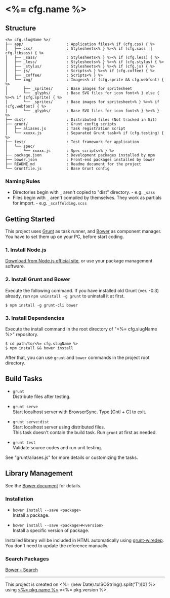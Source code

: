 # <%= cfg.name %>

## Structure
```
<%= cfg.slugName %>/
├── app/                   : Application files<% if (cfg.css) { %>
│   ├── css/               : Stylesheets<% } %><% if (cfg.sass || cfg.libsass) { %>
│   ├── _sass/             : Stylesheets<% } %><% if (cfg.less) { %>
│   ├── _less/             : Stylesheets<% } %><% if (cfg.stylus) { %>
│   ├── _stylus/           : Stylesheets<% } %><% if (cfg.js) { %>
│   ├── js/                : Scripts<% } %><% if (cfg.coffee) { %>
│   ├── _coffee/           : Scripts<% } %>
│   └── img/               : Images<% if (cfg.sprite && cfg.webfont) { %>
│       ├── _sprites/      : Base images for spritesheet
│       └── _glyphs/       : Base SVG files for icon font<% } else { %><% if (cfg.sprite) { %>
│       └── _sprites/      : Base images for spritesheet<% } %><% if (cfg.webfont) { %>
│       └── _glyphs/       : Base SVG files for icon font<% } %><% } %>
├── dist/                  : Distributed files (Not tracked in Git)
├── grunt/                 : Grunt config scripts
│   ├── aliases.js         : Task registration script
│   └── xxxxx.js           : Separated Grunt task<% if (cfg.testing) { %>
├── test/                  : Test framework for application
│   └── spec/
│       └── xxxxx.js       : Spec scripts<% } %>
├── package.json           : Development packages installed by npm
├── bower.json             : Front-end packages installed by bower
├── README.md              : Readme document for the project
└── Gruntfile.js           : Base Grunt config
```

### Naming Rules
* Directories begin with `_` aren't copied to "dist" directory. - e.g. `_sass`
* Files begin with `_` aren't compiled by themselves. They work as partials for import. - e.g. `_scaffolding.scss`

## Getting Started
This project uses [Grunt](http://gruntjs.com/) as task runner, and [Bower](http://bower.io/) as component manager.  
You have to set them up on your PC, before start coding.

### 1. Install Node.js
[Download from Node.js official site](http://nodejs.org/), or use your package management software.

### 2. Install Grunt and Bower
Execute the following command.
If you have installed old Grunt (ver. -0.3) already, run `npm uninstall -g grunt` to uninstall it at first.

```shell
$ npm install -g grunt-cli bower
```

### 3. Install Dependencies
Execute the install command in the root directory of "<%= cfg.slugName %>" repository.

```shell
$ cd path/to/<%= cfg.slugName %>
$ npm install && bower install
```

After that, you can use `grunt` and `bower` commands in the project root directory.

## Build Tasks
* `grunt`  
  Distribute files after testing.

* `grunt serve`  
  Start localhost server with BrowserSync.
  Type [Cntl + C] to exit.

* `grunt serve:dist`  
  Start localhost server using distributed files.  
  This task doesn't contain the build task. Run `grunt` at first as needed.

* `grunt test`  
  Validate source codes and run unit testing.

See "grunt/aliases.js" for more details or customizing the tasks.

## Library Management
See the [Bower document](http://bower.io/#usage) for details.

### Installation

* `bower install --save <package>`  
  Install a package.

* `bower install --save <package>#<version>`  
  Install a specific version of package.

Installed library will be included in HTML automatically using [grunt-wiredep](https://github.com/stephenplusplus/grunt-wiredep).
You don't need to update the reference manually.

### Search Packages
[Bower - Search](http://bower.io/search/)

----

This project is created on <%= (new Date).toISOString().split('T')[0] %> using [<%= pkg.name %>](<%= pkg.homepage %>) v<%= pkg.version %>.
